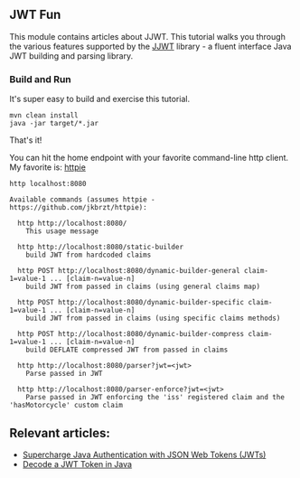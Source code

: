 ## JWT Fun

This module contains articles about JJWT.
This tutorial walks you through the various features supported by the [JJWT](https://github.com/jwtk/jjwt) library - a fluent interface Java JWT building and parsing library.

### Build and Run

It's super easy to build and exercise this tutorial.

```
mvn clean install
java -jar target/*.jar
```

That's it!

You can hit the home endpoint with your favorite command-line http client. My favorite is: [httpie](https://github.com/jkbrzt/httpie)

`http localhost:8080`

```
Available commands (assumes httpie - https://github.com/jkbrzt/httpie):

  http http://localhost:8080/
	This usage message
	
  http http://localhost:8080/static-builder
	build JWT from hardcoded claims
	
  http POST http://localhost:8080/dynamic-builder-general claim-1=value-1 ... [claim-n=value-n]
	build JWT from passed in claims (using general claims map)
	
  http POST http://localhost:8080/dynamic-builder-specific claim-1=value-1 ... [claim-n=value-n]
	build JWT from passed in claims (using specific claims methods)
	
  http POST http://localhost:8080/dynamic-builder-compress claim-1=value-1 ... [claim-n=value-n]
	build DEFLATE compressed JWT from passed in claims
	
  http http://localhost:8080/parser?jwt=<jwt>
	Parse passed in JWT
	
  http http://localhost:8080/parser-enforce?jwt=<jwt>
	Parse passed in JWT enforcing the 'iss' registered claim and the 'hasMotorcycle' custom claim
```


## Relevant articles:

- [Supercharge Java Authentication with JSON Web Tokens (JWTs)](https://www.baeldung.com/java-json-web-tokens-jjwt)
- [Decode a JWT Token in Java](https://www.baeldung.com/java-jwt-token-decode)
